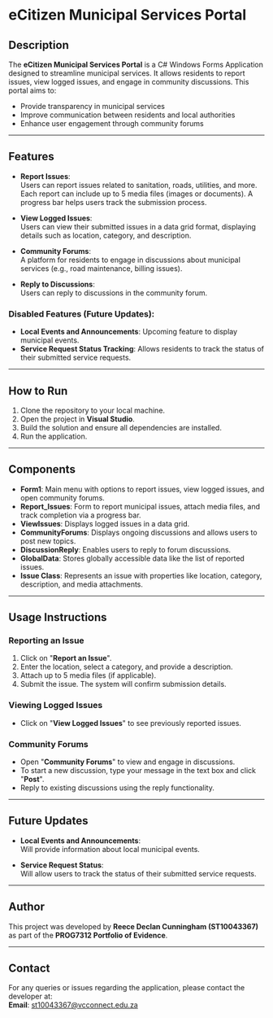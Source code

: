 # eCitizen Municipal Services Portal

## Description
The **eCitizen Municipal Services Portal** is a C# Windows Forms Application designed to streamline municipal services. It allows residents to report issues, view logged issues, and engage in community discussions. This portal aims to:

- Provide transparency in municipal services
- Improve communication between residents and local authorities
- Enhance user engagement through community forums

---

## Features

- **Report Issues**:  
  Users can report issues related to sanitation, roads, utilities, and more. Each report can include up to 5 media files (images or documents). A progress bar helps users track the submission process.

- **View Logged Issues**:  
  Users can view their submitted issues in a data grid format, displaying details such as location, category, and description.

- **Community Forums**:  
  A platform for residents to engage in discussions about municipal services (e.g., road maintenance, billing issues).

- **Reply to Discussions**:  
  Users can reply to discussions in the community forum.

### Disabled Features (Future Updates):
- **Local Events and Announcements**: Upcoming feature to display municipal events.
- **Service Request Status Tracking**: Allows residents to track the status of their submitted service requests.

---

## How to Run

1. Clone the repository to your local machine.
2. Open the project in **Visual Studio**.
3. Build the solution and ensure all dependencies are installed.
4. Run the application.

---

## Components

- **Form1**: Main menu with options to report issues, view logged issues, and open community forums.
- **Report_Issues**: Form to report municipal issues, attach media files, and track completion via a progress bar.
- **ViewIssues**: Displays logged issues in a data grid.
- **CommunityForums**: Displays ongoing discussions and allows users to post new topics.
- **DiscussionReply**: Enables users to reply to forum discussions.
- **GlobalData**: Stores globally accessible data like the list of reported issues.
- **Issue Class**: Represents an issue with properties like location, category, description, and media attachments.

---

## Usage Instructions

### Reporting an Issue
1. Click on "**Report an Issue**".
2. Enter the location, select a category, and provide a description.
3. Attach up to 5 media files (if applicable).
4. Submit the issue. The system will confirm submission details.

### Viewing Logged Issues
- Click on "**View Logged Issues**" to see previously reported issues.

### Community Forums
- Open "**Community Forums**" to view and engage in discussions.
- To start a new discussion, type your message in the text box and click "**Post**".
- Reply to existing discussions using the reply functionality.

---

## Future Updates

- **Local Events and Announcements**:  
  Will provide information about local municipal events.
  
- **Service Request Status**:  
  Will allow users to track the status of their submitted service requests.

---

## Author

This project was developed by **Reece Declan Cunningham (ST10043367)** as part of the **PROG7312 Portfolio of Evidence**.

---

## Contact

For any queries or issues regarding the application, please contact the developer at:  
**Email**: [st10043367@vcconnect.edu.za](mailto:st10043367@vcconnect.edu.za)
